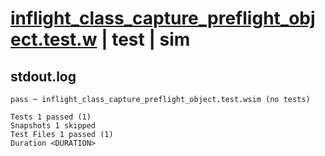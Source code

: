 # [inflight_class_capture_preflight_object.test.w](../../../../../examples/tests/valid/inflight_class_capture_preflight_object.test.w) | test | sim

## stdout.log
```log
pass ─ inflight_class_capture_preflight_object.test.wsim (no tests)

Tests 1 passed (1)
Snapshots 1 skipped
Test Files 1 passed (1)
Duration <DURATION>
```

